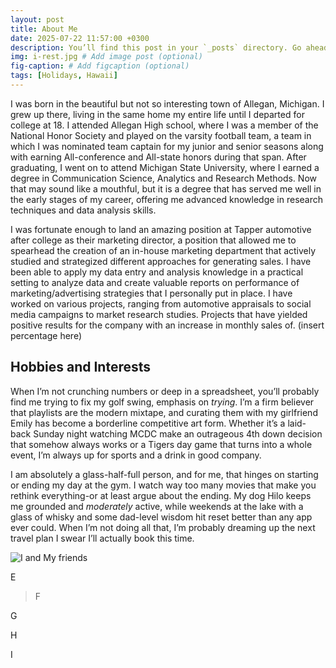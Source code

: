 ```yaml
---
layout: post
title: About Me
date: 2025-07-22 11:57:00 +0300
description: You’ll find this post in your `_posts` directory. Go ahead and edit it and re-build the site to see your changes. # Add post description (optional)
img: i-rest.jpg # Add image post (optional)
fig-caption: # Add figcaption (optional)
tags: [Holidays, Hawaii]
---
```

I was born in the beautiful but not so interesting town of Allegan, Michigan. I grew up there, living in the same home my entire life until I departed for college at 18. I attended Allegan High school, where I was a member of the National Honor Society and played on the varsity football team, a team in which I was nominated team captain for my junior and senior seasons along with earning All-conference and All-state honors during that span. After graduating, I went on to attend Michigan State University, where I earned a degree in Communication Science, Analytics and Research Methods. Now that may sound like a mouthful, but it is a degree that has served me well in the early stages of my career, offering me advanced knowledge in research techniques and data analysis skills. 

I was fortunate enough to land an amazing position at Tapper automotive after college as their marketing director, a position that allowed me to spearhead the creation of an in-house marketing department that actively studied and strategized different approaches for generating sales. I have been able to apply my data entry and analysis knowledge in a practical setting to analyze data and create valuable reports on performance of marketing/advertising strategies that I personally put in place. I have worked on various projects, ranging from automotive appraisals to social media campaigns to market research studies. Projects that have yielded positive results for the company with an increase in monthly sales of. (insert percentage here)

## Hobbies and Interests 
When I’m not crunching numbers or deep in a spreadsheet, you’ll probably find me trying to fix my golf swing, emphasis on *trying*. I’m a firm believer that playlists are the modern mixtape, and curating them with my girlfriend Emily has become a borderline competitive art form. Whether it’s a laid-back Sunday night watching MCDC make an outrageous 4th down decision that somehow always works or a Tigers day game that turns into a whole event, I’m always up for sports and a drink in good company.

 I am absolutely a glass-half-full person, and for me, that hinges on starting or ending my day at the gym. I watch way too many movies that make you rethink everything-or at least argue about the ending. My dog Hilo keeps me grounded and *moderately* active, while weekends at the lake with a glass of whisky and some dad-level wisdom hit reset better than any app ever could. When I’m not doing all that, I’m probably dreaming up the next travel plan I swear I’ll actually book this time.

![I and My friends]({{site.baseurl}}/assets/img/greece.jpg)

E

>F

G


H 

I